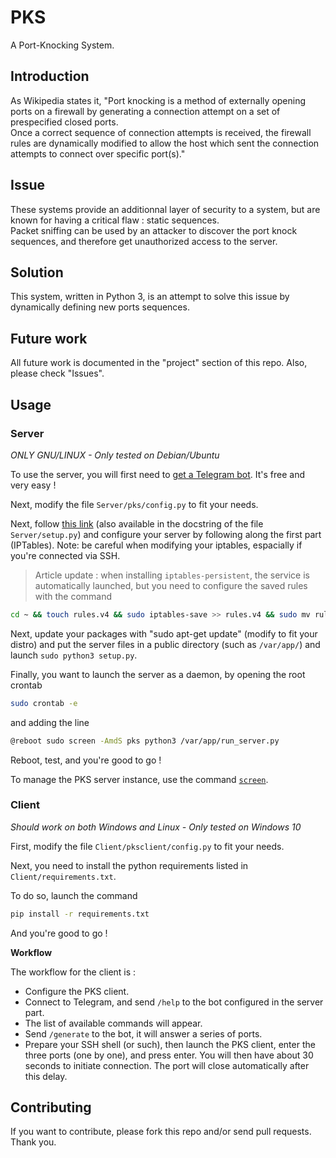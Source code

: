 # PKS
A Port-Knocking System. 

## Introduction

As Wikipedia states it, "Port knocking is a method of externally opening ports on a firewall by generating a connection attempt on a set of prespecified closed ports. 
\
Once a correct sequence of connection attempts is received, the firewall rules are dynamically modified to allow the host which sent the connection attempts to connect over specific port(s)."

## Issue

These systems provide an additionnal layer of security to a system, but are known for having a critical flaw : static sequences.
\
Packet sniffing can be used by an attacker to discover the port knock sequences, and therefore get unauthorized access to the server.

## Solution

This system, written in Python 3, is an attempt to solve this issue by dynamically defining new ports sequences.

## Future work

All future work is documented in the "project" section of this repo.
Also, please check "Issues".

## Usage

### Server

*ONLY GNU/LINUX - Only tested on Debian/Ubuntu*

To use the server, you will first need to [get a Telegram bot](https://core.telegram.org/bots#3-how-do-i-create-a-bot).
It's free and very easy !

Next, modify the file `Server/pks/config.py` to fit your needs.

Next, follow [this link](https://www.digitalocean.com/community/tutorials/how-to-use-port-knocking-to-hide-your-ssh-daemon-from-attackers-on-ubuntu) (also available in the docstring of the file `Server/setup.py`) and configure your server by following along the first part (IPTables). Note: be careful when modifying your iptables, espacially if you're connected via SSH.
> Article update : when installing `iptables-persistent`, the service is automatically launched, but you need to configure the saved rules with the command

```bash
cd ~ && touch rules.v4 && sudo iptables-save >> rules.v4 && sudo mv rules.v4 /etc/iptables/
```

Next, update your packages with "sudo apt-get update" (modify to fit your distro) and put the server files in a public directory (such as `/var/app/`) and launch `sudo python3 setup.py`.

Finally, you want to launch the server as a daemon, by opening the root crontab

```bash
sudo crontab -e
```

and adding the line

```bash
@reboot sudo screen -AmdS pks python3 /var/app/run_server.py
```

Reboot, test, and you're good to go !

To manage the PKS server instance, use the command [`screen`](https://help.ubuntu.com/community/Screen).

### Client

*Should work on both Windows and Linux - Only tested on Windows 10*

First, modify the file `Client/pksclient/config.py` to fit your needs.

Next, you need to install the python requirements listed in `Client/requirements.txt`.

To do so, launch the command

```bash
pip install -r requirements.txt
```

And you're good to go !

**Workflow**

The workflow for the client is :
- Configure the PKS client.
- Connect to Telegram, and send `/help` to the bot configured in the server part.
- The list of available commands will appear.
- Send `/generate` to the bot, it will answer a series of ports.
- Prepare your SSH shell (or such), then launch the PKS client, enter the three ports (one by one), and press enter. You will then have about 30 seconds to initiate connection. The port will close automatically after this delay.

## Contributing

If you want to contribute, please fork this repo and/or send pull requests. Thank you.<br />
